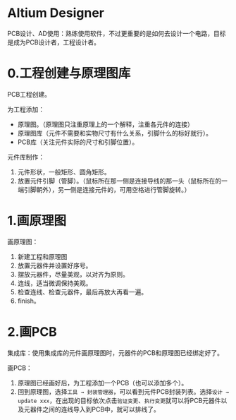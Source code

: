 # Altium Designer

PCB设计、AD使用：熟练使用软件，不过更重要的是如何去设计一个电路，目标是成为PCB设计者，工程设计者。

# 0.工程创建与原理图库

PCB工程创建。

为工程添加：

- 原理图。（原理图只注重原理上的一个解释，注重各元件的连接）
- 原理图库（元件不需要和实物尺寸有什么关系，引脚什么的标好就行）。
- PCB库（关注元件实际的尺寸和引脚位置）。

元件库制作：

1. 元件形状，一般矩形、圆角矩形。
2. 放置元件引脚（管脚）。（鼠标所在那一侧是连接导线的那一头（鼠标所在的一端引脚朝外），另一侧是连接元件的，可用空格进行管脚旋转。）

# 1.画原理图

画原理图：

1. 新建工程和原理图
2. 放置元器件并设置好序号。
3. 摆放元器件，尽量美观，以对齐为原则。
4. 连线，适当微调保持美观。
5. 检查连线、检查元器件，最后再放大再看一遍。
6. finish。

# 2.画PCB

集成库：使用集成库的元件画原理图时，元器件的PCB和原理图已经绑定好了。

画PCB：

1. 原理图已经画好后，为工程添加一个PCB（也可以添加多个）。
2. 回到原理图，选择`工具 → 封装管理器`，可以看到元件PCB封装列表。选择`设计 → update xxx`，在出现的目标依次点击`验证变更`、`执行变更`就可以将PCB元器件以及元器件之间的连线导入到PCB中，就可以排线了。















